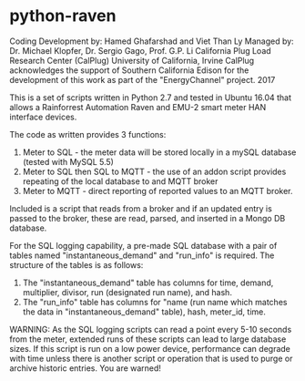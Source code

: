# python-raven

Coding Development by: Hamed Ghafarshad and Viet Than Ly
Managed by: Dr. Michael Klopfer, Dr. Sergio Gago, Prof. G.P. Li
California Plug Load Research Center (CalPlug)
University of California, Irvine
CalPlug acknowledges the support of Southern California Edison for the development of this work as part of the "EnergyChannel" project.
2017



This is a set of scripts written in Python 2.7 and tested in Ubuntu 16.04 that allows a Rainforrest Automation Raven and EMU-2 smart meter HAN interface devices.

The code as written provides 3 functions:
1) Meter to SQL - the meter data will be stored locally in a mySQL database (tested with MySQL 5.5)
2) Meter to SQL then SQL to MQTT - the use of an addon script provides repeating of the local database to and MQTT broker 
3) Meter to MQTT - direct reporting of reported values to an MQTT broker.

Included is a script that reads from a broker and if an updated entry is passed to the broker, these are read, parsed, and inserted in a Mongo DB database.

For the SQL logging capability, a pre-made SQL database with a pair of tables named "instantaneous_demand" and "run_info" is required.  The structure of the tables is as follows:
1) The "instantaneous_demand" table has columns for time, demand, multiplier, divisor, run (designated run name), and hash.  
2) The "run_info" table has columns for "name (run name which matches the data in "instantaneous_demand" table), hash, meter_id, time.

WARNING:  As the SQL logging scripts can read a point every 5-10 seconds from the meter, extended runs of these scripts can lead to large database sizes.  If this script is run on a low power device, performance can degrade with time unless there is another script or operation that is used to purge or archive historic entries.  You are warned!

